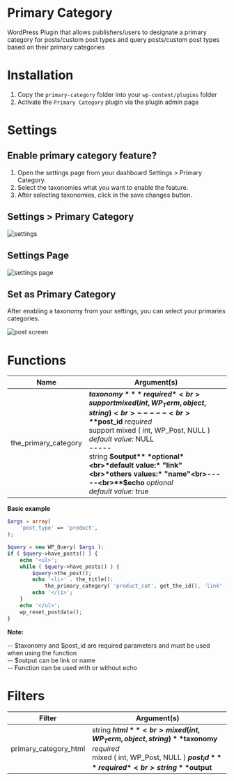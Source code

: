 # Primary Category
WordPress Plugin that allows publishers/users to designate a primary category for posts/custom post types and query posts/custom post types based on their primary categories

# Installation
1. Copy the `primary-category` folder into your `wp-content/plugins` folder
2. Activate the `Primary Category` plugin via the plugin admin page

# Settings
## Enable primary category feature?

1. Open the settings page from your dashboard Settings > Primary Category.
2. Select the taxonomies what you want to enable the feature.
3. After selecting taxonomies, click in the save changes button.

## Settings > Primary Category

![settings]()


## Settings Page

![settings page]()

## Set as Primary Category

After enabling a taxonomy from your settings, you can select your primaries categories.

![post screen]()

# Functions
| Name | Argument(s) |
|------|-------------|
| the_primary_category | **$taxonomy** *required*<br>support mixed ( int, WP_Term, object, string ) <br>-----<br>**$post_id** *required*<br>support mixed ( int, WP_Post, NULL ) <br>*default value:* NULL<br>-----<br>string **$output** *optional*<br>*default value:* "link"<br>*others values:* "name"<br>-----<br>**$echo** *optional*<br>*default value:* true<br> |

**Basic example**

```PHP
$args = array(
	'post_type' => 'product',
);

$query = new WP_Query( $args );
if ( $query->have_posts() ) {
	echo '<ul>';
	while ( $query->have_posts() ) {
		$query->the_post();
		echo '<li>' . the_title();
			the_primary_category( 'product_cat', get_the_id(), 'link' );
		echo '</li>';
	}
	echo '</ul>';
	wp_reset_postdata();
}
```
**Note:**

-- $taxonomy and $post_id are required parameters and must be used when using the function<br>
-- $output can be link or name<br>
-- Function can be used with or without echo<br>

Filters
====
| Filter | Argument(s) |
|--------|-------------|
| primary_category_html | string **$html**<br>mixed ( int, WP_Term, object, string ) **$taxonomy** *required*<br>mixed ( int, WP_Post, NULL ) **$post_id** *required*<br>string **$output** |

```
